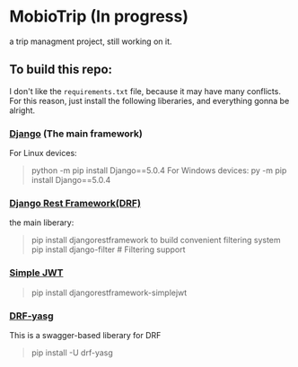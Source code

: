 # MobioTrip (In progress)
a trip managment project, still working on it.

## To build this repo:
I don't like the `requirements.txt` file, because it may have many conflicts.
For this reason, just install the following liberaries, and everything gonna be alright.

### [Django](https://www.djangoproject.com/)  (The main framework)
For Linux devices:
> python -m pip install Django==5.0.4
For Windows devices:
> py -m pip install Django==5.0.4

### [Django Rest Framework(DRF)](https://www.django-rest-framework.org/)
the main liberary:
> pip install djangorestframework
to build convenient filtering system
> pip install django-filter  # Filtering support

### [Simple JWT](https://django-rest-framework-simplejwt.readthedocs.io/en/latest/)
> pip install djangorestframework-simplejwt

### [DRF-yasg](https://github.com/axnsan12/drf-yasg/) 
This is a swagger-based liberary for DRF 
> pip install -U drf-yasg

